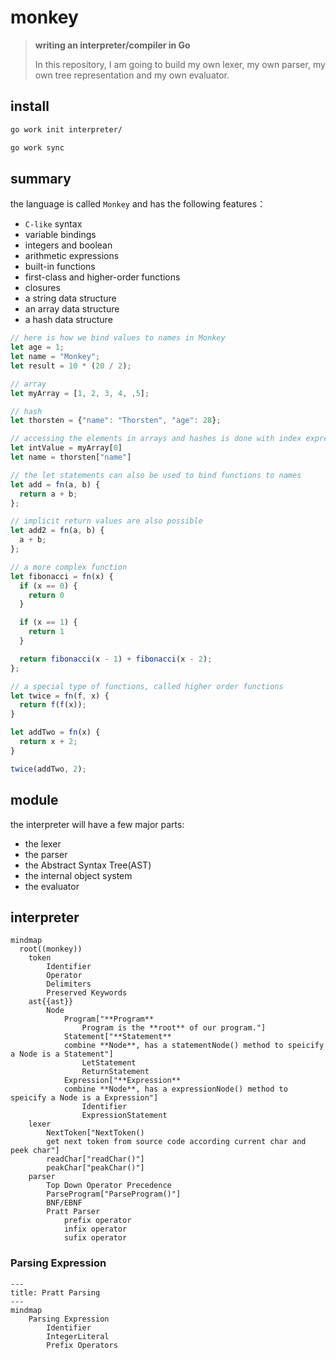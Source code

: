 # monkey

> **writing an interpreter/compiler in Go**
>
> In this repository, I am going to build my own lexer, my own parser, my own tree representation and my own evaluator.

## install

```bash
go work init interpreter/

go work sync
```

## summary

the language is called `Monkey` and has the following features：

- `C-like` syntax
- variable bindings
- integers and boolean
- arithmetic expressions
- built-in functions
- first-class and higher-order functions
- closures
- a string data structure
- an array data structure
- a hash data structure

```javascript
// here is how we bind values to names in Monkey
let age = 1;
let name = "Monkey";
let result = 10 * (20 / 2);

// array
let myArray = [1, 2, 3, 4, ,5];

// hash
let thorsten = {"name": "Thorsten", "age": 28};

// accessing the elements in arrays and hashes is done with index expression
let intValue = myArray[0]
let name = thorsten["name"]

// the let statements can also be used to bind functions to names
let add = fn(a, b) {
  return a + b;
};

// implicit return values are also possible
let add2 = fn(a, b) {
  a + b;
};

// a more complex function
let fibonacci = fn(x) {
  if (x == 0) {
    return 0
  }

  if (x == 1) {
    return 1
  }

  return fibonacci(x - 1) + fibonacci(x - 2);
};

// a special type of functions, called higher order functions
let twice = fn(f, x) {
  return f(f(x));
}

let addTwo = fn(x) {
  return x + 2;
}

twice(addTwo, 2);
```

## module

the interpreter will have a few major parts:

- the lexer
- the parser
- the Abstract Syntax Tree(AST)
- the internal object system
- the evaluator

## interpreter

```mermaid
mindmap
  root((monkey))
    token
    	Identifier
    	Operator
    	Delimiters
    	Preserved Keywords
    ast{{ast}}
    	Node
    		Program["**Program**
    			Program is the **root** of our program."]
    		Statement["**Statement**
    		combine **Node**, has a statementNode() method to speicify a Node is a Statement"]
    			LetStatement
    			ReturnStatement
    		Expression["**Expression**
    		combine **Node**, has a expressionNode() method to speicify a Node is a Expression"]
    			Identifier
    			ExpressionStatement
    lexer
    	NextToken["NextToken()
    	get next token from source code according current char and peek char"]
    	readChar["readChar()"]
    	peakChar["peakChar()"]
    parser
    	Top Down Operator Precedence
    	ParseProgram["ParseProgram()"]
    	BNF/EBNF
    	Pratt Parser
    		prefix operator
    		infix operator
    		sufix operator
```

### Parsing Expression

```mermaid
---
title: Pratt Parsing
---
mindmap
	Parsing Expression
		Identifier
		IntegerLiteral
		Prefix Operators
```

## 
